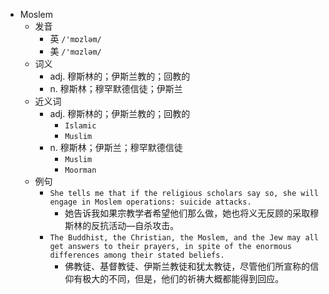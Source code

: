 - Moslem
  - 发音
    - 英 `/'mɒzləm/`
    - 美 `/'mɑzləm/`
  - 词义
    - adj. 穆斯林的；伊斯兰教的；回教的
    - n. 穆斯林；穆罕默德信徒；伊斯兰
  - 近义词
    - adj. 穆斯林的；伊斯兰教的；回教的
      - `Islamic`
      - `Muslim`
    - n. 穆斯林；伊斯兰；穆罕默德信徒
      - `Muslim`
      - `Moorman`
  - 例句
    - `She tells me that if the religious scholars say so, she will engage in Moslem operations: suicide attacks.`
      - 她告诉我如果宗教学者希望他们那么做，她也将义无反顾的采取穆斯林的反抗活动—自杀攻击。
    - `The Buddhist, the Christian, the Moslem, and the Jew may all get answers to their prayers, in spite of the enormous differences among their stated beliefs.`
      - 佛教徒、基督教徒、伊斯兰教徒和犹太教徒，尽管他们所宣称的信仰有极大的不同，但是，他们的祈祷大概都能得到回应。


